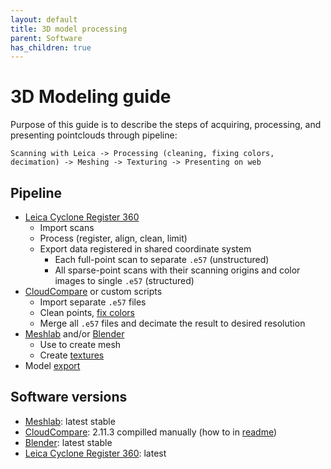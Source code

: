 ```yaml
---
layout: default
title: 3D model processing
parent: Software
has_children: true
---
```


# 3D Modeling guide
Purpose of this guide is to describe the steps of acquiring, processing, and presenting pointclouds through pipeline:

`Scanning with Leica -> Processing (cleaning, fixing colors, decimation) -> Meshing -> Texturing -> Presenting on web`

## Pipeline
* [Leica Cyclone Register 360](https://ctu-mrs.github.io/docs/software/3d_model_processing/leica.html)
  * Import scans
  * Process (register, align, clean, limit)
  * Export data registered in shared coordinate system
    * Each full-point scan to separate `.e57` (unstructured)
    * All sparse-point scans with their scanning origins and color images to single `.e57` (structured)
* [CloudCompare](https://ctu-mrs.github.io/docs/software/3d_model_processing/cloudcompare.html) or custom scripts
  * Import separate `.e57` files
  * Clean points, [fix colors](https://ctu-mrs.github.io/docs/software/3d_model_processing/fixing_colors.html)
  * Merge all `.e57` files and decimate the result to desired resolution
* [Meshlab](https://ctu-mrs.github.io/docs/software/3d_model_processing/meshlab.html) and/or [Blender](https://ctu-mrs.github.io/docs/software/3d_model_processing/blender.html)
  * Use to create mesh
  * Create [textures](https://ctu-mrs.github.io/docs/software/3d_model_processing/texturing.html)
* Model [export](https://ctu-mrs.github.io/docs/software/3d_model_processing/exporting.html)  

## Software versions

* [Meshlab](https://ctu-mrs.github.io/docs/software/3d_model_processing/meshlab.html): latest stable
* [CloudCompare](https://ctu-mrs.github.io/docs/software/3d_model_processing/cloudcompare.html): 2.11.3 compilled manually (how to in [readme](https://ctu-mrs.github.io/docs/software/3d_model_processing/cloudcompare.html))
* [Blender](https://ctu-mrs.github.io/docs/software/3d_model_processing/blender.html): latest stable
* [Leica Cyclone Register 360](https://ctu-mrs.github.io/docs/software/3d_model_processing/leica.html): latest
